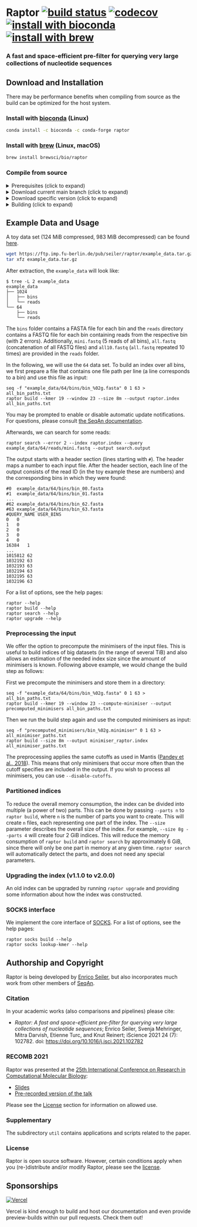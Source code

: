 # Raptor [![build status][1]][2] [![codecov][3]][4] [![install with bioconda][5]][6] [![install with brew][7]][8]

[1]: https://img.shields.io/github/actions/workflow/status/seqan/raptor/ci_linux.yml?branch=main&style=flat&logo=github&label=Raptor%20CI
[2]: https://github.com/seqan/raptor/actions?query=branch%3Amain
[3]: https://codecov.io/gh/seqan/raptor/branch/main/graph/badge.svg?token=SJVMYRUKW2
[4]: https://codecov.io/gh/seqan/raptor
[5]: https://img.shields.io/badge/install%20with-bioconda-brightgreen.svg?style=flat
[6]: #install-with-bioconda-linux
[7]: https://img.shields.io/badge/install%20with-brew-brightgreen.svg?style=flat
[8]: #install-with-brew-linux-macos

### A fast and space-efficient pre-filter for querying very large collections of nucleotide sequences

## Download and Installation
There may be performance benefits when compiling from source as the build can be optimized for the host system.

### Install with [bioconda](https://bioconda.github.io/recipes/raptor/README.html) (Linux)

```bash
conda install -c bioconda -c conda-forge raptor
```

### Install with [brew](https://brew.sh/) (Linux, macOS)

```bash
brew install brewsci/bio/raptor
```

### Compile from source
<details><summary>Prerequisites (click to expand)</summary>

* CMake >= 3.18
* GCC 10, 11 or 12 (most recent minor version)
* git

Refer to the [Seqan3 Setup Tutorial](https://docs.seqan.de/seqan/3-master-user/setup.html) for more in depth
information.
</details>

<details><summary>Download current main branch (click to expand)</summary>

```bash
git clone https://github.com/seqan/raptor
git submodule update --init
```

</details>

<details><summary>Download specific version (click to expand)</summary>

E.g., for version `1.1.0`:
```bash
git clone --branch raptor-v1.1.0 --recurse-submodules https://github.com/seqan/raptor
```
Or from within an existing repository
```bash
git checkout raptor-v1.1.0
```
</details>

<details><summary>Building (click to expand)</summary>

```bash
cd raptor
mkdir -p build
cd build
cmake ..
make
```

The binary can be found in `bin`.

You may want to add the Raptor executable to your PATH:
```
export PATH=$(pwd)/bin:$PATH
raptor --version
```

By default, Raptor will be built with host specific optimizations (`-march=native`). This behavior can be disabled by
passing `-DRAPTOR_NATIVE_BUILD=OFF` to CMake.

</details>

## Example Data and Usage
A toy data set (124 MiB compressed, 983 MiB decompressed) can be found
[here](https://ftp.imp.fu-berlin.de/pub/seiler/raptor/).

```bash
wget https://ftp.imp.fu-berlin.de/pub/seiler/raptor/example_data.tar.gz
tar xfz example_data.tar.gz
```

After extraction, the `example_data` will look like:

```console
$ tree -L 2 example_data
example_data
├── 1024
│   ├── bins
│   └── reads
└── 64
    ├── bins
    └── reads
```

The `bins` folder contains a FASTA file for each bin and the `reads` directory contains a FASTQ file for each bin
containing reads from the respective bin (with 2 errors).
Additionally, `mini.fastq` (5 reads of all bins), `all.fastq` (concatenation of all FASTQ files) and `all10.fastq`
(`all.fastq` repeated 10 times) are provided in the `reads` folder.

In the following, we will use the `64` data set.
To build an index over all bins, we first prepare a file that contains one file path per line
(a line corresponds to a bin) and use this file as input:
```
seq -f "example_data/64/bins/bin_%02g.fasta" 0 1 63 > all_bin_paths.txt
raptor build --kmer 19 --window 23 --size 8m --output raptor.index all_bin_paths.txt
```

You may be prompted to enable or disable automatic update notifications. For questions, please consult
[the SeqAn documentation](https://github.com/seqan/seqan3/wiki/Update-Notifications).

Afterwards, we can search for some reads:

```
raptor search --error 2 --index raptor.index --query example_data/64/reads/mini.fastq --output search.output
```

The output starts with a header section (lines starting with `#`). The header maps a number to each input file.
After the header section, each line of the output consists of the read ID (in the toy example these are numbers) and
the corresponding bins in which they were found:
```text
#0	example_data/64/bins/bin_00.fasta
#1	example_data/64/bins/bin_01.fasta
...
#62	example_data/64/bins/bin_62.fasta
#63	example_data/64/bins/bin_63.fasta
#QUERY_NAME	USER_BINS
0	0
1	0
2	0
3	0
4	0
16384	1
...
1015812	62
1032192	63
1032193	63
1032194	63
1032195	63
1032196	63
```

For a list of options, see the help pages:
```console
raptor --help
raptor build --help
raptor search --help
raptor upgrade --help
```

### Preprocessing the input
We offer the option to precompute the minimisers of the input files. This is useful to build indices of big datasets
(in the range of several TiB) and also allows an estimation of the needed index size since the amount of minimisers is
known.
Following above example, we would change the build step as follows:

First we precompute the minimisers and store them in a directory:
```
seq -f "example_data/64/bins/bin_%02g.fasta" 0 1 63 > all_bin_paths.txt
raptor build --kmer 19 --window 23 --compute-minimiser --output precomputed_minimisers all_bin_paths.txt
```

Then we run the build step again and use the computed minimisers as input:
```
seq -f "precomputed_minimisers/bin_%02g.minimiser" 0 1 63 > all_minimiser_paths.txt
raptor build --size 8m --output minimiser_raptor.index all_minimiser_paths.txt
```

The preprocessing applies the same cutoffs as used in Mantis
([Pandey et al., 2018](https://doi.org/10.1016/j.cels.2018.05.021)).
This means that only minimisers that occur more often than the cutoff specifies are included in the output.
If you wish to process all minimisers, you can use `--disable-cutoffs`.

### Partitioned indices
To reduce the overall memory consumption, the index can be divided into multiple (a power of two) parts.
This can be done by passing `--parts n` to `raptor build`, where `n` is the number of parts you want to create.
This will create `n` files, each representing one part of the index. The `--size` parameter describes the overall size
of the index. For example, `--size 8g --parts 4` will create four 2 GiB indices. This will reduce the memory consumption
of `raptor build` and `raptor search` by approximately 6 GiB, since there will only be one part in memory at any given
time. `raptor search` will automatically detect the parts, and does not need any special parameters.

### Upgrading the index (v1.1.0 to v2.0.0)
An old index can be upgraded by running `raptor upgrade` and providing some information about how the index was
constructed.

### SOCKS interface
We implement the core interface of [SOCKS](https://gitlab.ub.uni-bielefeld.de/gi/socks).
For a list of options, see the help pages:
```console
raptor socks build --help
raptor socks lookup-kmer --help
```

## Authorship and Copyright
Raptor is being developed by [Enrico Seiler](mailto:enrico.seiler@fu-berlin.de), but also incorporates much work from
other members of [SeqAn](https://www.seqan.de).

### Citation
In your academic works (also comparisons and pipelines) please cite:
  * *Raptor: A fast and space-efficient pre-filter for querying very large collections of nucleotide sequences*;
    Enrico Seiler, Svenja Mehringer, Mitra Darvish, Etienne Turc, and Knut Reinert; iScience 2021 24 (7): 102782.
    doi: https://doi.org/10.1016/j.isci.2021.102782

### RECOMB 2021
Raptor was presented at the [25th International Conference on Research in Computational Molecular Biology][recomb_url]:
  * [Slides][recomb_slides]
  * [Pre-recorded version of the talk][recomb_talk]

Please see the [License](#license) section for information on allowed use.

[recomb_url]: https://www.recomb2021.org/
[recomb_slides]: https://box.fu-berlin.de/s/TtM3Raxixm35Syy
[recomb_talk]: https://box.fu-berlin.de/s/YJFQnwqdE5q2Tym

### Supplementary
The subdirectory `util` contains applications and scripts related to the paper.

### License
Raptor is open source software. However, certain conditions apply when you (re-)distribute and/or modify Raptor,
please see the [license](https://github.com/seqan/raptor/blob/main/LICENSE.md).

## Sponsorships

[![Vercel][vercel_badge]][vercel_website]

[vercel_badge]: https://raw.githubusercontent.com/seqan/raptor/main/test/documentation/.vercel/powered-by-vercel.svg "Powered by Vercel"
[vercel_website]: https://vercel.com/?utm_source=seqan&utm_campaign=oss

Vercel is kind enough to build and host our documentation and even provide preview-builds within our pull requests.
Check them out!
